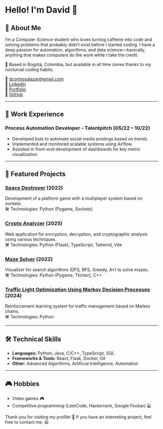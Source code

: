 # Hello! I'm David 👋  

## 🚀 About Me  

I’m a Computer Science student who loves turning caffeine into code and solving problems that probably didn’t exist before I started coding. I have a deep passion for automation, algorithms, and data science—basically, anything that makes computers do the work while I take the credit.

📍 Based in Bogotá, Colombia, but available in all time zones thanks to my nocturnal coding habits.

📧 [dcortessalazar@gmail.com](mailto:dcortessalazar@gmail.com)  
🔗 [LinkedIn](https://www.linkedin.com/in/davidccortes/)  
🔗 [Portfolio](https://dacortess.github.io/portfolio/)  
🔗 [GitHub](https://github.com/dacortess)  

---

## 💼 Work Experience  

### Process Automation Developer - Talentpitch (05/22 – 10/22)  

- Developed bots to automate social media postings based on trends.  
- Implemented and monitored scalable systems using Airflow.  
- Assisted in front-end development of dashboards for key metric visualization.  

---

## 📂 Featured Projects  

### [Space Destroyer](https://github.com/dacortess/Space-Destroyer) (2022)  

Development of a platform game with a multiplayer system based on sockets.  
🛠️ Technologies: Python (Pygame, Sockets)  

### [Crypto Analyzer](https://github.com/dacortess/Intro-Crypto-Project) (2025)  

Web application for encryption, decryption, and cryptographic analysis using various techniques.  
🛠️ Technologies: Python (Flask), TypeScript, Tailwind, Vite  

### [Maze Solver](https://github.com/dacortess/maze_solver_iia) (2022)  

Visualizer for search algorithms (DFS, BFS, Greedy, A\*) to solve mazes.  
🛠️ Technologies: Python (Pygame, Tkinter), C++  

### [Traffic Light Optimization Using Markov Decision Processes](https://github.com/dangarciahe/Cadenas_de_Markov/) (2024)  

Reinforcement learning system for traffic management based on Markov chains.  
🛠️ Technologies: Python  

---

## 🛠️ Technical Skills  

- **Languages:** Python, Java, C/C++, TypeScript, SQL  
- **Frameworks & Tools:** React, Flask, Docker, Git  
- **Other:** Advanced Algorithms, Artificial Intelligence, Automation  

---

## 🎮 Hobbies  

- Video games 🎮  
- Competitive programming (LeetCode, Hackerrank, Google Foobar) 💻  

Thank you for visiting my profile! 🚀 If you have an interesting project, feel free to contact me. 😃  
